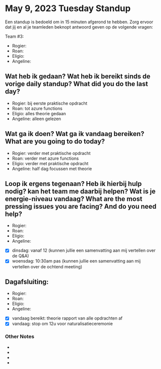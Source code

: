 # May 9, 2023 Tuesday Standup

Een standup is bedoeld om in 15 minuten afgerond te hebben. Zorg ervoor dat jij en al je teamleden beknopt antwoord geven op de volgende vragen:

Team #3:

- Rogier:
- Roan:
- Eligio:
- Angeline:

## Wat heb ik gedaan? Wat heb ik bereikt sinds de vorige daily standup? What did you do the last day?

- Rogier: bij eerste praktische opdracht
- Roan: tot azure functions
- Eligio: alles theorie gedaan
- Angeline: alleen gelezen

## Wat ga ik doen? Wat ga ik vandaag bereiken? What are you going to do today?

- Rogier: verder met praktische opdracht
- Roan: verder met azure functions
- Eligio: verder met praktische opdracht
- Angeline: half dag focussen met theorie

## Loop ik ergens tegenaan? Heb ik hierbij hulp nodig? kan het team me daarbij helpen? Wat is je energie-niveau vandaag? What are the most pressing issues you are facing? And do you need help?

- Rogier:
- Roan:
- Eligio:
- Angeline:
- [x] dinsdag: vanaf 12 (kunnen jullie een samenvatting aan mij vertellen over de Q&A)
- [x] woensdag: 10:30am pas (kunnen jullie een samenvatting aan mij vertellen over de ochtend meeting)

## Dagafsluiting:

- Rogier:
- Roan:
- Eligio:
- Angeline:
- [x] vandaag bereikt: theorie rapport van alle opdrachten af
- [x] vandaag: stop om 12u voor naturalisatieceremonie

### Other Notes

-
-
-
-
